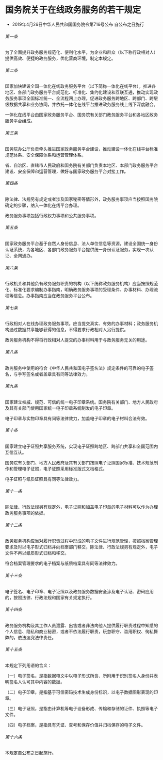 # 国务院关于在线政务服务的若干规定

- 2019年4月26日中华人民共和国国务院令第716号公布 自公布之日施行

<!-- INFO END -->

###### 第一条

为了全面提升政务服务规范化、便利化水平，为企业和群众（以下称行政相对人）提供高效、便捷的政务服务，优化营商环境，制定本规定。

###### 第二条

国家加快建设全国一体化在线政务服务平台（以下简称一体化在线平台），推进各地区、各部门政务服务平台规范化、标准化、集约化建设和互联互通，推动实现政务服务事项全国标准统一、全流程网上办理，促进政务服务跨地区、跨部门、跨层级数据共享和业务协同，并依托一体化在线平台推进政务服务线上线下深度融合。

一体化在线平台由国家政务服务平台、国务院有关部门政务服务平台和各地区政务服务平台组成。

###### 第三条

国务院办公厅负责牵头推进国家政务服务平台建设，推动建设一体化在线平台标准规范体系、安全保障体系和运营管理体系。

省、自治区、直辖市人民政府和国务院有关部门负责本地区、本部门政务服务平台建设、安全保障和运营管理，做好与国家政务服务平台对接工作。

###### 第四条

除法律、法规另有规定或者涉及国家秘密等情形外，政务服务事项应当按照国务院确定的步骤，纳入一体化在线平台办理。

政务服务事项包括行政权力事项和公共服务事项。

###### 第五条

国家政务服务平台基于自然人身份信息、法人单位信息等资源，建设全国统一身份认证系统，为各地区、各部门政务服务平台提供统一身份认证服务，实现一次认证、全网通办。

###### 第六条

行政机关和其他负有政务服务职责的机构（以下统称政务服务机构）应当按照规范化、标准化要求编制办事指南，明确政务服务事项的受理条件、办事材料、办理流程等信息。办事指南应当在政务服务平台公布。

###### 第七条

行政相对人在线办理政务服务事项，应当提交真实、有效的办事材料；政务服务机构通过数据共享能够获得的信息，不得要求行政相对人另行提供。

政务服务机构不得将行政相对人提交的办事材料用于与政务服务无关的用途。

###### 第八条

政务服务中使用的符合《中华人民共和国电子签名法》规定条件的可靠的电子签名，与手写签名或者盖章具有同等法律效力。

###### 第九条

国家建立权威、规范、可信的统一电子印章系统。国务院有关部门、地方人民政府及其有关部门使用国家统一电子印章系统制发的电子印章。

电子印章与实物印章具有同等法律效力，加盖电子印章的电子材料合法有效。

###### 第十条

国家建立电子证照共享服务系统，实现电子证照跨地区、跨部门共享和全国范围内互信互认。

国务院有关部门、地方人民政府及其有关部门按照电子证照国家标准、技术规范制作和管理电子证照，电子证照采用标准版式文档格式。

电子证照与纸质证照具有同等法律效力。

###### 第十一条

除法律、行政法规另有规定外，电子证照和加盖电子印章的电子材料可以作为办理政务服务事项的依据。

###### 第十二条

政务服务机构应当对履行职责过程中形成的电子文件进行规范管理，按照档案管理要求及时以电子形式归档并向档案部门移交。除法律、行政法规另有规定外，电子文件不再以纸质形式归档和移交。

符合档案管理要求的电子档案与纸质档案具有同等法律效力。

###### 第十三条

电子签名、电子印章、电子证照以及政务服务数据安全涉及电子认证、密码应用的，按照法律、行政法规和国家有关规定执行。

###### 第十四条

政务服务机构及其工作人员泄露、出售或者非法向他人提供履行职责过程中知悉的个人信息、隐私和商业秘密，或者不依法履行职责，玩忽职守、滥用职权、徇私舞弊的，依法追究法律责任。

###### 第十五条

本规定下列用语的含义：

（一）电子签名，是指数据电文中以电子形式所含、所附用于识别签名人身份并表明签名人认可其中内容的数据。

（二）电子印章，是指基于可信密码技术生成身份标识，以电子数据图形表现的印章。

（三）电子证照，是指由计算机等电子设备形成、传输和存储的证件、执照等电子文件。

（四）电子档案，是指具有凭证、查考和保存价值并归档保存的电子文件。

###### 第十六条

本规定自公布之日起施行。
